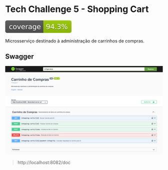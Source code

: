 # Tech Challenge 5 - Shopping Cart

![Java Code Coverage](.github/badges/jacoco.svg)

Microsserviço destinado à administração de carrinhos de compras.

## Swagger
![Swagger Preview](assets/swagger-preview.png)
> http://localhost:8082/doc